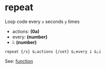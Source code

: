 # repeat
Loop code every `x` seconds `y` times

- actions: **(0a)**
- every: **(number)**
- i: **(number)**

```
repeat {/s} &;actions {/set} &;every i &;i
```

See: [function](/https://0aoq.github.io/0aInterpreter/index.html?md/api/keywords/func.md)